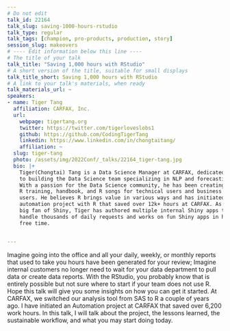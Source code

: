 ```yaml
---
# Do not edit
talk_id: 22164
talk_slug: saving-1000-hours-rstudio
talk_type: regular
talk_tags: [champion, pro-products, production, story]
session_slug: makeovers
# ---- Edit information below this line ----
# The title of your talk
talk_title: "Saving 1,000 hours with RStudio"
# A short version of the title, suitable for small displays
talk_title_short: Saving 1,000 hours with RStudio
# A link to your talk's materials, when ready
talk_materials_url: ~
speakers:
- name: Tiger Tang
  affiliation: CARFAX, Inc.
  url:
    webpage: tigertang.org
    twitter: https://twitter.com/tigerloveslobs1
    github: https://github.com/CodingTigerTang
    linkedin: https://www.linkedin.com/in/chongtaitang/
    affiliation: ~
  slug: tiger-tang
  photo: /assets/img/2022Conf/_talks/22164_tiger-tang.jpg
  bio: |+
    Tiger(Chongtai) Tang is a Data Science Manager at CARFAX, dedicated
    to building the Data Science team specializing in NLP and forecasting.
    With a passion for the Data Science community, he has been creating
    R training, handbook, and R songs for technical users and business
    users. He believes R brings value in various ways and has initiated an
    automation project with R that saved over 12k+ hours at CARFAX. As a
    big fan of Shiny, Tiger has authored multiple internal Shiny apps that
    handle thousands of daily requests and works on fun Shiny apps in his
    free time.


---
```


<!-- ABSTRACT ----
Please write abstract below. You may use simple markdown (links, code style, bold, italics)
-->

Imagine going into the office and all your daily, weekly, or monthly reports
that used to take you hours have been generated for your review; Imagine
internal customers no longer need to wait for your data department to pull data
or create data reports. With the RStudio, you probably know that is entirely
possible but not sure where to start if your team does not use R. Hope this
talk will give you some insights on how you can get it started. At CARFAX, we
switched our analysis tool from SAS to R a couple of years ago. I have initiated
an Automation project at CARFAX that saved over 6,200 work hours. In this talk,
I will talk about the project, the lessons learned, the sustainable workflow,
and what you may start doing today.

